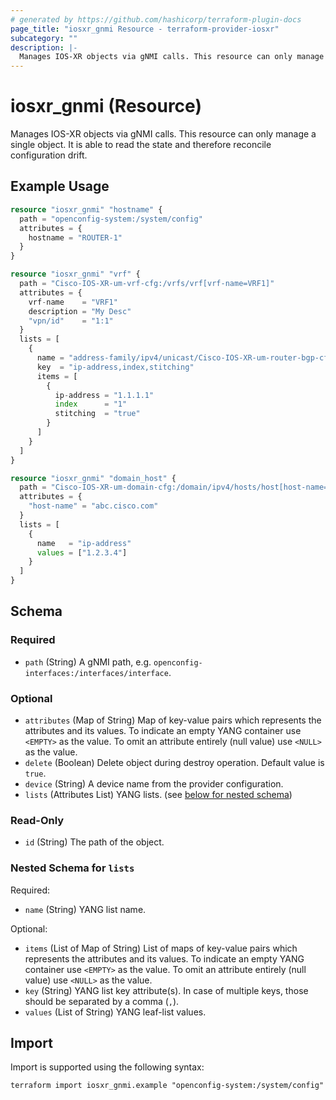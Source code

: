 ```yaml
---
# generated by https://github.com/hashicorp/terraform-plugin-docs
page_title: "iosxr_gnmi Resource - terraform-provider-iosxr"
subcategory: ""
description: |-
  Manages IOS-XR objects via gNMI calls. This resource can only manage a single object. It is able to read the state and therefore reconcile configuration drift.
---
```


# iosxr_gnmi (Resource)

Manages IOS-XR objects via gNMI calls. This resource can only manage a single object. It is able to read the state and therefore reconcile configuration drift.

## Example Usage

```terraform
resource "iosxr_gnmi" "hostname" {
  path = "openconfig-system:/system/config"
  attributes = {
    hostname = "ROUTER-1"
  }
}

resource "iosxr_gnmi" "vrf" {
  path = "Cisco-IOS-XR-um-vrf-cfg:/vrfs/vrf[vrf-name=VRF1]"
  attributes = {
    vrf-name    = "VRF1"
    description = "My Desc"
    "vpn/id"    = "1:1"
  }
  lists = [
    {
      name = "address-family/ipv4/unicast/Cisco-IOS-XR-um-router-bgp-cfg:import/route-target/ip-addresse-rts/ip-address-rt"
      key  = "ip-address,index,stitching"
      items = [
        {
          ip-address = "1.1.1.1"
          index      = "1"
          stitching  = "true"
        }
      ]
    }
  ]
}

resource "iosxr_gnmi" "domain_host" {
  path = "Cisco-IOS-XR-um-domain-cfg:/domain/ipv4/hosts/host[host-name=abc.cisco.com]"
  attributes = {
    "host-name" = "abc.cisco.com"
  }
  lists = [
    {
      name   = "ip-address"
      values = ["1.2.3.4"]
    }
  ]
}
```

<!-- schema generated by tfplugindocs -->
## Schema

### Required

- `path` (String) A gNMI path, e.g. `openconfig-interfaces:/interfaces/interface`.

### Optional

- `attributes` (Map of String) Map of key-value pairs which represents the attributes and its values. To indicate an empty YANG container use `<EMPTY>` as the value. To omit an attribute entirely (null value) use `<NULL>` as the value.
- `delete` (Boolean) Delete object during destroy operation. Default value is `true`.
- `device` (String) A device name from the provider configuration.
- `lists` (Attributes List) YANG lists. (see [below for nested schema](#nestedatt--lists))

### Read-Only

- `id` (String) The path of the object.

<a id="nestedatt--lists"></a>
### Nested Schema for `lists`

Required:

- `name` (String) YANG list name.

Optional:

- `items` (List of Map of String) List of maps of key-value pairs which represents the attributes and its values. To indicate an empty YANG container use `<EMPTY>` as the value. To omit an attribute entirely (null value) use `<NULL>` as the value.
- `key` (String) YANG list key attribute(s). In case of multiple keys, those should be separated by a comma (`,`).
- `values` (List of String) YANG leaf-list values.

## Import

Import is supported using the following syntax:

```shell
terraform import iosxr_gnmi.example "openconfig-system:/system/config"
```

